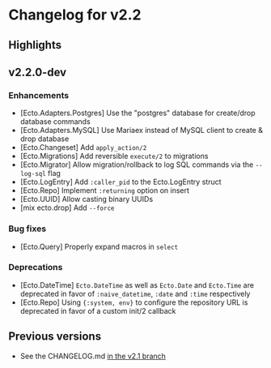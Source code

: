 # Changelog for v2.2

## Highlights

## v2.2.0-dev

### Enhancements

  * [Ecto.Adapters.Postgres] Use the "postgres" database for create/drop database commands
  * [Ecto.Adapters.MySQL] Use Mariaex instead of MySQL client to create & drop database
  * [Ecto.Changeset] Add `apply_action/2`
  * [Ecto.Migrations] Add reversible `execute/2` to migrations
  * [Ecto.Migrator] Allow migration/rollback to log SQL commands via the `--log-sql` flag
  * [Ecto.LogEntry] Add `:caller_pid` to the Ecto.LogEntry struct
  * [Ecto.Repo] Implement `:returning` option on insert
  * [Ecto.UUID] Allow casting binary UUIDs
  * [mix ecto.drop] Add `--force`

### Bug fixes

  * [Ecto.Query] Properly expand macros in `select`

### Deprecations

  * [Ecto.DateTime] `Ecto.DateTime` as well as `Ecto.Date` and `Ecto.Time` are deprecated in favor of `:naive_datetime`, `:date` and `:time` respectively
  * [Ecto.Repo] Using `{:system, env}` to configure the repository URL is deprecated in favor of a custom init/2 callback

## Previous versions

  * See the CHANGELOG.md [in the v2.1 branch](https://github.com/elixir-ecto/ecto/blob/v2.1/CHANGELOG.md)
